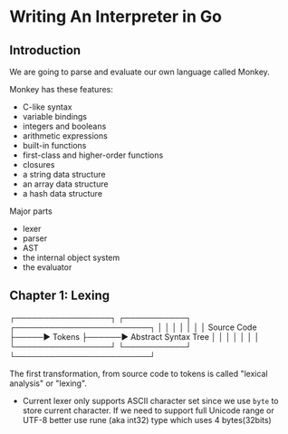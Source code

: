 # Writing An Interpreter in Go

## Introduction

We are going to parse and evaluate our own language called Monkey.

Monkey has these features: 
- C-like syntax
- variable bindings
- integers and booleans
- arithmetic expressions
- built-in functions
- first-class and higher-order functions
- closures
- a string data structure
- an array data structure
- a hash data structure

Major parts 
- lexer
- parser
- AST
- the internal object system
- the evaluator


## Chapter 1: Lexing


┌─────────────────┐     ┌───────────┐      ┌────────────────────────┐
│                 │     │           │      │                        │
│   Source Code   ├─────►  Tokens   ├──────► Abstract Syntax Tree   │
│                 │     │           │      │                        │
└─────────────────┘     └───────────┘      └────────────────────────┘

The first transformation, from source code to tokens is called "lexical analysis" or "lexing".

- Current lexer only supports ASCII character set since we use `byte` to store current character. If we need to support full Unicode range or UTF-8 better use rune (aka int32) type which uses 4 bytes(32bits) 

